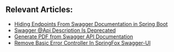 ## Relevant Articles:

- [Hiding Endpoints From Swagger Documentation in Spring Boot](https://www.baeldung.com/spring-swagger-hiding-endpoints)
- [Swagger @Api Description Is Deprecated](https://www.baeldung.com/java-swagger-api-description-deprecated)
- [Generate PDF from Swagger API Documentation](https://www.baeldung.com/swagger-generate-pdf)
- [Remove Basic Error Controller In SpringFox Swagger-UI](https://www.baeldung.com/spring-swagger-remove-error-controller)
